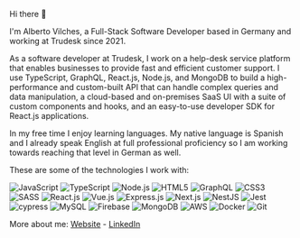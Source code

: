 Hi there 👋

I'm Alberto Vilches, a Full-Stack Software Developer based in Germany and working at Trudesk since 2021.

As a software developer at Trudesk, I work on a help-desk service platform that enables businesses to provide fast and efficient customer support. I use TypeScript, GraphQL, React.js, Node.js, and MongoDB to build a high-performance and custom-built API that can handle complex queries and data manipulation, a cloud-based and on-premises SaaS UI with a suite of custom components and hooks, and an easy-to-use developer SDK for React.js applications.

In my free time I enjoy learning languages. My native language is Spanish and I already speak English at full professional proficiency so I am working towards reaching that level in German as well.

These are some of the technologies I work with:

![JavaScript](https://img.shields.io/badge/JavaScript-F7DF1E?style=for-the-badge&logo=JavaScript&logoColor=white)
![TypeScript](https://img.shields.io/badge/TypeScript-007ACC?style=for-the-badge&logo=typescript&logoColor=white)
![Node.js](https://img.shields.io/badge/Node.js-43853D?style=for-the-badge&logo=node.js&logoColor=white)
![HTML5](https://img.shields.io/badge/HTML-E34F26?style=for-the-badge&logo=html5&logoColor=white)
![GraphQL](https://img.shields.io/badge/-GraphQL-E10098?style=for-the-badge&logo=graphql&logoColor=white)
![CSS3](https://img.shields.io/badge/CSS-1572B6?style=for-the-badge&logo=css3&logoColor=white)
![SASS](https://img.shields.io/badge/SASS-CC6699?style=for-the-badge&logo=sass&logoColor=white)
![React.js](https://img.shields.io/badge/React.js-20232A?style=for-the-badge&logo=react&logoColor=61DAFB)
![Vue.js](https://img.shields.io/badge/Vue.js-35495E?style=for-the-badge&logo=vue.js&logoColor=4FC08D)
![Express.js](https://img.shields.io/badge/Express.js-404D59?logo=express&style=for-the-badge)
![Next.js](https://img.shields.io/badge/Next.js-000?logo=nextdotjs&logoColor=fff&style=for-the-badge)
![NestJS](https://img.shields.io/badge/nestjs-%23E0234E.svg?style=for-the-badge&logo=nestjs&logoColor=white)
![Jest](https://img.shields.io/badge/-jest-%23C21325?style=for-the-badge&logo=jest&logoColor=white)
![cypress](https://img.shields.io/badge/-cypress-%23E5E5E5?style=for-the-badge&logo=cypress&logoColor=058a5e)
![MySQL](https://img.shields.io/badge/MySQL-00000F?style=for-the-badge&logo=mysql&logoColor=white)
![Firebase](https://img.shields.io/badge/Firebase-039BE5?style=for-the-badge&logo=Firebase&logoColor=white)
![MongoDB](https://img.shields.io/badge/MongoDB-4EA94B?style=for-the-badge&logo=mongodb&logoColor=white)
![AWS](https://img.shields.io/badge/AWS-FF9900?style=for-the-badge&logo=amazonaws&logoColor=white)
![Docker](https://img.shields.io/badge/docker-%230db7ed.svg?style=for-the-badge&logo=docker&logoColor=white)
![Git](https://img.shields.io/badge/GIT-E44C30?style=for-the-badge&logo=git&logoColor=white)

More about me: [Website](https://www.albertovilches.com) - [LinkedIn](https://www.linkedin.com/in/albertothedev/)
